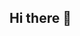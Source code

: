 ## Hi there 👋

<!--
**BATALI67/Batali67** is a ✨ _special_ ✨ repository because its `README.md` (this file) appears on your GitHub profile.

Here are some ideas to get you started:

- 🔭 I’m currently working on ...
An Accounting Degree! I want to be a CPA and learning python will only add to my skillset.
- 🌱 I’m currently learning ...
More about Visual Studio Code and how to manipulate dataframes and write code, but I'm also learning a lot about taxes in my other classes.
- 👯 I’m looking to collaborate on ...
- 🤔 I’m looking for help with ...
- 💬 Ask me about ...
- 📫 How to reach me: ...
- 😄 Pronouns: ...
- ⚡ Fun fact: ...
-->
